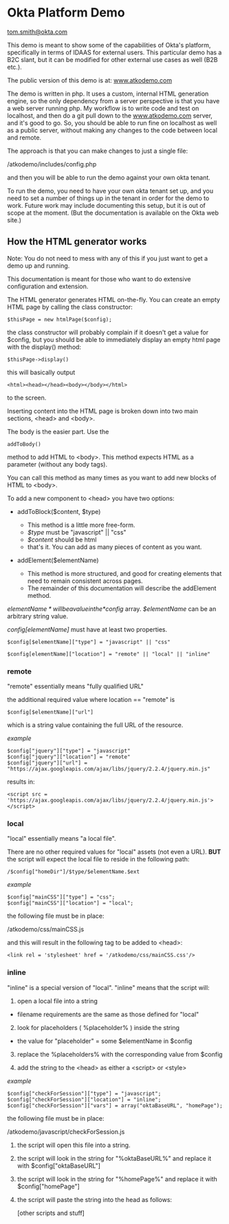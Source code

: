 # Okta Platform Demo #

tom.smith@okta.com

This demo is meant to show some of the capabilities of Okta's platform, specifically in terms of IDAAS for external users. This particular demo has a B2C slant, but it can be modified for other external use cases as well (B2B etc.).

The public version of this demo is at: www.atkodemo.com

The demo is written in php. It uses a custom, internal HTML generation engine, so the only dependency from a server perspective is that you have a web server running php. My workflow is to write code and test on localhost, and then do a git pull down to the www.atkodemo.com server, and it's good to go. So, you should be able to run fine on localhost as well as a public server, without making any changes to the code between local and remote.

The approach is that you can make changes to just a single file:

/atkodemo/includes/config.php

and then you will be able to run the demo against your own okta tenant.

To run the demo, you need to have your own okta tenant set up, and you need to set a number of things up in the tenant in order for the demo to work. Future work may include documenting this setup, but it is out of scope at the moment. (But the documentation is available on the Okta web site.)

## How the HTML generator works ##

Note: You do not need to mess with any of this if you just want to get a demo up and running.

This documentation is meant for those who want to do extensive configuration and extension.

The HTML generator generates HTML on-the-fly. You can create an empty HTML page by calling the class constructor:

    $thisPage = new htmlPage($config);

the class constructor will probably complain if it doesn't get a value for $config, but you should be able to immediately display an empty html page with the display() method:

    $thisPage->display()

this will basically output

    <html><head></head><body></body></html>

to the screen.

Inserting content into the HTML page is broken down into two main sections, \<head> and \<body>.

The body is the easier part. Use the

    addToBody()

method to add HTML to \<body>. This method expects HTML as a parameter (without any body tags).

You can call this method as many times as you want to add new blocks of HTML to \<body>.

To add a new component to \<head> you have two options:
* addToBlock($content, $type)
  * This method is a little more free-form.
  * *$type* must be "javascript" || "css"
  * *$content* should be html
  * that's it. You can add as many pieces of content as you want.

* addElement($elementName)
  * This method is more structured, and good for creating elements that need to remain consistent across pages.
  * The remainder of this documentation will describe the addElement method.

*$elementName* will be a value in the *$config* array. *$elementName* can be an arbitrary string value.

*$config[$elementName]* must have at least two properties.

    $config[$elementName]["type"] = "javascript" || "css"

    $config[elementName]["location"] = "remote" || "local" || "inline"

### remote ###
"remote" essentially means "fully qualified URL" &nbsp;

the additional required value where location == "remote" is

    $config[$elementName]["url"]

which is a string value containing the full URL of the resource.

*example*

    $config["jquery"]["type"] = "javascript"
    $config["jquery"]["location"] = "remote"
    $config["jquery"]["url"] = "https://ajax.googleapis.com/ajax/libs/jquery/2.2.4/jquery.min.js"

results in:

    <script src = 'https://ajax.googleapis.com/ajax/libs/jquery/2.2.4/jquery.min.js'></script>

### local ###
"local" essentially means "a local file". &nbsp;

There are no other required values for "local" assets (not even a URL). **BUT** the script will expect the local file to reside in the following path:

    /$config["homeDir"]/$type/$elementName.$ext

*example*

    $config["mainCSS"]["type"] = "css";
    $config["mainCSS"]["location"] = "local";

the following file must be in place:

/atkodemo/css/mainCSS.js

and this will result in the following tag to be added to \<head>:

    <link rel = 'stylesheet' href = '/atkodemo/css/mainCSS.css'/>

### inline ###
"inline" is a special version of "local".
"inline" means that the script will:

1. open a local file into a string
*  filename requirements are the same as those defined for "local"

2. look for placeholders ( %placeholder% ) inside the string
*  the value for "placeholder" = some $elementName in $config

3. replace the %placeholders% with the corresponding value from $config

4. add the string to the \<head> as either a \<script> or \<style>

*example*

    $config["checkForSession"]["type"] = "javascript";
    $config["checkForSession"]["location"] = "inline";
    $config["checkForSession"]["vars"] = array("oktaBaseURL", "homePage");

the following file must be in place:

/atkodemo/javascript/checkForSession.js

1. the script will open this file into a string.

2. the script will look in the string for "%oktaBaseURL%" and replace it with $config["oktaBaseURL"]

3. the script will look in the string for "%homePage%" and replace it with $config["homePage"]

4. the script will paste the string into the head as follows:

    <head>

    <script>

    [the string]

    </script>

    [other scripts and stuff]

    </head>
